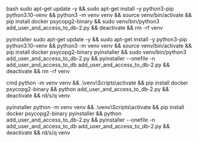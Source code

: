 bash
sudo apt-get update -y && sudo apt-get install -y python3-pip python3.10-venv && python3 -m venv venv && source venv/bin/activate && pip install docker psycopg2-binary && sudo venv/bin/python3 add_user_and_access_to_db-2.py && deactivate && rm -rf venv

pyinstaller
sudo apt-get update -y && sudo apt-get install -y python3-pip python3.10-venv && python3 -m venv venv && source venv/bin/activate && pip install docker psycopg2-binary pyinstaller && sudo venv/bin/python3 add_user_and_access_to_db-2.py && pyinstaller --onefile -n add_user_and_access_to_db add_user_and_access_to_db-2.py && deactivate && rm -rf venv

cmd
python -m venv venv && .\venv\Scripts\activate && pip install docker psycopg2-binary && python add_user_and_access_to_db-2.py && deactivate && rd/s/q venv

pyinstaller
python -m venv venv && .\venv\Scripts\activate && pip install docker psycopg2-binary pyinstaller && python add_user_and_access_to_db-2.py && pyinstaller --onefile -n add_user_and_access_to_db add_user_and_access_to_db-2.py && deactivate && rd/s/q venv